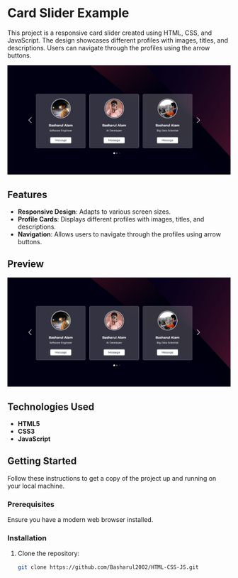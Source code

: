 # Card Slider Example

This project is a responsive card slider created using HTML, CSS, and JavaScript. The design showcases different profiles with images, titles, and descriptions. Users can navigate through the profiles using the arrow buttons.

![Screenshot](Assets/Screenshot.jpg)

## Features

- **Responsive Design**: Adapts to various screen sizes.
- **Profile Cards**: Displays different profiles with images, titles, and descriptions.
- **Navigation**: Allows users to navigate through the profiles using arrow buttons.

## Preview

![Card Slider Preview](Assets/Screenshot.jpg)

## Technologies Used

- **HTML5**
- **CSS3**
- **JavaScript**

## Getting Started

Follow these instructions to get a copy of the project up and running on your local machine.

### Prerequisites

Ensure you have a modern web browser installed.

### Installation

1. Clone the repository:

   ```bash
   git clone https://github.com/Basharul2002/HTML-CSS-JS.git
